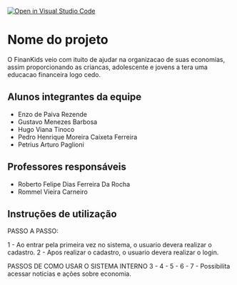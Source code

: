 [![Open in Visual Studio Code](https://classroom.github.com/assets/open-in-vscode-c66648af7eb3fe8bc4f294546bfd86ef473780cde1dea487d3c4ff354943c9ae.svg)](https://classroom.github.com/online_ide?assignment_repo_id=8492983&assignment_repo_type=AssignmentRepo)
# Nome do projeto
O FinanKids veio com ituito de ajudar na organizacao de suas economias, assim proporcionando as criancas, adolescente e jovens a tera uma educacao financeira logo cedo.

## Alunos integrantes da equipe

* Enzo de Paiva Rezende
* Gustavo Menezes Barbosa
* Hugo Viana Tinoco
* Pedro Henrique Moreira Caixeta Ferreira
* Petrius Arturo Paglioni

## Professores responsáveis

* Roberto Felipe Dias Ferreira Da Rocha
* Rommel Vieira Carneiro

## Instruções de utilização

PASSO A PASSO:

1 - Ao entrar pela primeira vez no sistema, o usuario devera realizar o cadastro.
2 - Apos realizar o cadastro, o usuario devera realizar o login.

PASSOS DE COMO USAR O SISTEMA INTERNO
3 - 
4 - 
5 - 
6 - 
7 - Possibilita acessar noticias e ações sobre economia.
